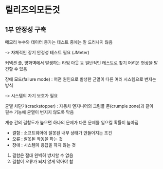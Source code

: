 # 릴리즈의모든것

## 1부 안정성 구축

메모리 누수와 데이터 증가는 테스트 중에는 잘 드러나지 않음

-> 자체적인 장기 안정성 테스트 필요 (JMeter)

커넥션 풀, 방화벽에서 발생하는 타임 아웃 등 일반적인 테스트로 찾기 어려운 현상을 발견할 수 있음

장애 모드(failure mode) : 어떤 원인으로 발생한 균열이 다른 여러 시스템으로 번지는 방식

-> 시스템의 자기 보호가 필요

균열 차단기(crackstopper) : 자동차 엔지니어의 크럼플 존(crumple zone)과 같이 필수 기능에 균열이 번지지 않도록 막음

계층 간의 결합도가 높으면 하나의 문제가 다른 문제를 일으킬 확률이 높아짐

- 결함 : 소프트웨어에 잘못된 내부 상태가 만들어지는 조건
- 오류 : 잘못된 작동을 하는 것
- 장애 : 시스템이 응답을 하지 않는 것

1. 결함은 절대 완벽히 방지할 수 없음
2. 결함이 오류가 되지 않게 막아야 함


